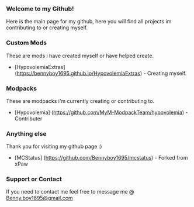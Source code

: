 ### Welcome to my Github!
Here is the main page for my github, here you will find all projects im contributing to or creating myself.

### Custom Mods
These are mods i have created myself or have helped create.
* [HypovolemiaExtras] (https://bennyboy1695.github.io/HypovolemiaExtras) - Creating myself.

### Modpacks
These are modpacks i'm currently creating or contributing to.
* [Hypovolemia] (https://github.com/MyM-ModpackTeam/hypovolemia) - Contributer

### Anything else
Thank you for visiting my github page :)
* [MCStatus] (https://github.com/Bennyboy1695/mcstatus) - Forked from xPaw

### Support or Contact
If you need to contact me feel free to message me @ Benny.boy1695@gmail.com
